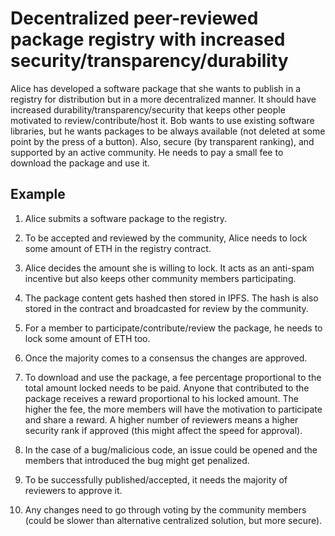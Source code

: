 # Decentralized peer-reviewed package registry with increased security/transparency/durability

Alice has developed a software package that she wants to publish in a registry for distribution but in a more decentralized manner. It should have increased durability/transparency/security that keeps other people motivated to review/contribute/host it.
Bob wants to use existing software libraries, but he wants packages to be always available (not deleted at some point by the press of a button). Also, secure (by transparent ranking), and supported by an active community. He needs to pay a small fee to download the package and use it.

## Example
1. Alice submits a software package to the registry.

2. To be accepted and reviewed by the community, Alice needs to lock some amount of ETH in the registry contract.

3. Alice decides the amount she is willing to lock. It acts as an anti-spam incentive but also keeps other community members participating.

4. The package content gets hashed then stored in IPFS. The hash is also stored in the contract and broadcasted for review by the community.

5. For a member to participate/contribute/review the package, he needs to lock some amount of ETH too.

6. Once the majority comes to a consensus the changes are approved.

7. To download and use the package, a fee percentage proportional to the total amount locked needs to be paid. Anyone that contributed to the package receives a reward proportional to his locked amount.
The higher the fee, the more members will have the motivation to participate and share a reward. A higher number of reviewers means a higher security rank if approved (this might affect the speed for approval).

8. In the case of a bug/malicious code, an issue could be opened and the members that introduced the bug might get penalized.

9. To be successfully published/accepted, it needs the majority of reviewers to approve it.

10. Any changes need to go through voting by the community members (could be slower than alternative centralized solution, but more secure).